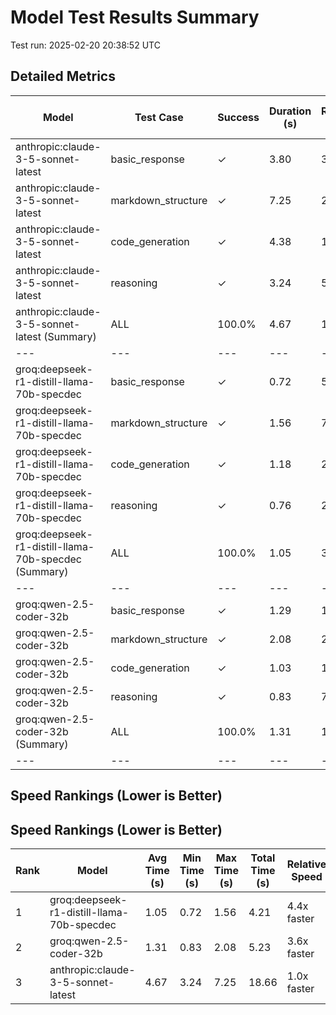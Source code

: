 # Model Test Results Summary

Test run: 2025-02-20 20:38:52 UTC

## Detailed Metrics

| Model | Test Case | Success | Duration (s) | Response Length | Has Headers | Has Lists | Has Code Blocks |
|---|---|---|---|---|---|---|---|
| anthropic:claude-3-5-sonnet-latest | basic_response | ✓ | 3.80 | 381 | ✗ | ✓ | ✗ |
| anthropic:claude-3-5-sonnet-latest | markdown_structure | ✓ | 7.25 | 2109 | ✓ | ✓ | ✓ |
| anthropic:claude-3-5-sonnet-latest | code_generation | ✓ | 4.38 | 1071 | ✓ | ✓ | ✓ |
| anthropic:claude-3-5-sonnet-latest | reasoning | ✓ | 3.24 | 532 | ✓ | ✓ | ✗ |
| anthropic:claude-3-5-sonnet-latest (Summary) | ALL | 100.0% | 4.67 | 1023 | - | - | - |
|---|---|---|---|---|---|---|---|
| groq:deepseek-r1-distill-llama-70b-specdec | basic_response | ✓ | 0.72 | 561 | ✗ | ✓ | ✗ |
| groq:deepseek-r1-distill-llama-70b-specdec | markdown_structure | ✓ | 1.56 | 7209 | ✓ | ✓ | ✓ |
| groq:deepseek-r1-distill-llama-70b-specdec | code_generation | ✓ | 1.18 | 2360 | ✓ | ✓ | ✓ |
| groq:deepseek-r1-distill-llama-70b-specdec | reasoning | ✓ | 0.76 | 2435 | ✓ | ✓ | ✗ |
| groq:deepseek-r1-distill-llama-70b-specdec (Summary) | ALL | 100.0% | 1.05 | 3141 | - | - | - |
|---|---|---|---|---|---|---|---|
| groq:qwen-2.5-coder-32b | basic_response | ✓ | 1.29 | 1237 | ✓ | ✓ | ✓ |
| groq:qwen-2.5-coder-32b | markdown_structure | ✓ | 2.08 | 2778 | ✓ | ✓ | ✓ |
| groq:qwen-2.5-coder-32b | code_generation | ✓ | 1.03 | 1163 | ✓ | ✓ | ✓ |
| groq:qwen-2.5-coder-32b | reasoning | ✓ | 0.83 | 731 | ✓ | ✓ | ✗ |
| groq:qwen-2.5-coder-32b (Summary) | ALL | 100.0% | 1.31 | 1477 | - | - | - |
|---|---|---|---|---|---|---|---|

## Speed Rankings (Lower is Better)


## Speed Rankings (Lower is Better)
| Rank | Model | Avg Time (s) | Min Time (s) | Max Time (s) | Total Time (s) | Relative Speed |
|---|---|---|---|---|---|---|
| 1 | groq:deepseek-r1-distill-llama-70b-specdec | 1.05 | 0.72 | 1.56 | 4.21 | 4.4x faster |
| 2 | groq:qwen-2.5-coder-32b | 1.31 | 0.83 | 2.08 | 5.23 | 3.6x faster |
| 3 | anthropic:claude-3-5-sonnet-latest | 4.67 | 3.24 | 7.25 | 18.66 | 1.0x faster |